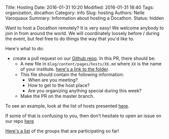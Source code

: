 Title: Hosting
Date: 2016-01-31 10:20
Modified: 2016-01-31 18:40
Tags: organization, docathon
Category: info
Slug: hosting
Authors: Nelle Varoquaux
Summary: Information about hosting a Docathon.
Status: hidden

Want to host a Docathon remotely? It is very easy! We welcome anybody to join in from around the world. We will coordinately loosely before / during the event, but feel free to do things the way that you'd like to.

Here's what to do:

* create a pull request on our [Github 
repo](http://github.com/BIDS/docathon). In this PR, there should be:
  * A new file in `blog/content/pages/hosts/XX.md` where `XX` is the name of your institute. [here's a link to the folder](https://github.com/BIDS/docathon/tree/master/blog/content/pages/hosts).
  * This file should contain the following information:
    - When are you meeting?
    - How to get to the host place?
    - Are you organizing anything special during this week?
  * Make the PR on the master branch.

To see an example, look at the list of hosts presented [here](hosts/bids).

If some of that is confusing to you, then don't hesitate to open an issue on our repo [here](https://github.com/BIDS/docathon/issues)

[Here's a list](hosts.html) of the groups that are participating so far!
